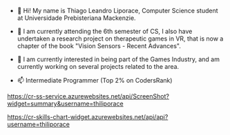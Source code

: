 - 👋 Hi! My name is Thiago Leandro Liporace, Computer Science student at Universidade Prebisteriana Mackenzie.

- 👀 I am currently attending the 6th semester of CS, I also have undertaken a research project on therapeutic games in VR, that is now a chapter of the book "Vision Sensors - Recent Advances".

- 🌱 I am currently interested in being part of the Games Industry, and am currently working on several projects related to the area.

- 📫 Intermediate Programmer (Top 2% on CodersRank)

https://cr-ss-service.azurewebsites.net/api/ScreenShot?widget=summary&username=thiliporace

https://cr-skills-chart-widget.azurewebsites.net/api/api?username=thiliporace
<!---
thiliporace/thiliporace is a ✨ special ✨ repository because its `README.md` (this file) appears on your GitHub profile.
You can click the Preview link to take a look at your changes.
--->
